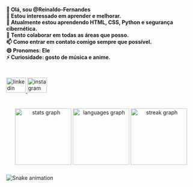 <br clear="both">

<h4 align="left">👋 Olá, sou @Reinaldo-Fernandes<br>👀 Estou interessado em aprender e melhorar.<br>🌱 Atualmente estou aprendendo HTML, CSS, Python e segurança cibernética.<br>💞️ Tento colaborar em todas as áreas que posso.<br>📫 Como entrar em contato comigo sempre que possível.<br>😄 Pronomes: Ele<br>⚡ Curiosidade: gosto de música e anime.</h4>

###

<br clear="both">

<div align="left">
  <a href="https://www.linkedin.com/in/reinaldo-fernandes-19a9431ba/" target="_blank">
    <img src="https://raw.githubusercontent.com/maurodesouza/profile-readme-generator/master/src/assets/icons/social/linkedin/default.svg" width="52" height="40" alt="linkedin logo"  />
  </a>
  <a href="https://www.instagram.com/reinaldo.f.menezes/" target="_blank">
    <img src="https://raw.githubusercontent.com/maurodesouza/profile-readme-generator/master/src/assets/icons/social/instagram/default.svg" width="52" height="40" alt="instagram logo"  />
  </a>
</div>

###

<br clear="both">

<div align="center">
  <img src="https://github-readme-stats.vercel.app/api?username=Reinaldo-Fernandes&hide_title=true&hide_rank=true&show_icons=true&include_all_commits=true&count_private=true&disable_animations=false&theme=gruvbox_light&locale=pt-br&hide_border=true&order=1" height="150" alt="stats graph"  />
  <img src="https://github-readme-stats.vercel.app/api/top-langs?username=Reinaldo-Fernandes&locale=pt-br&hide_title=false&layout=compact&card_width=320&langs_count=5&theme=gruvbox_light&hide_border=false&order=2" height="150" alt="languages graph"  />
  <img src="https://streak-stats.demolab.com?user=Reinaldo-Fernandes&locale=pt-br&mode=daily&theme=gruvbox_light&hide_border=true&border_radius=5&order=3" height="150" alt="streak graph"  />
</div>

###

<img src="https://raw.githubusercontent.com/Reinaldo-Fernandes/Reinaldo-Fernandes/output/snake.svg" alt="Snake animation" />

###
